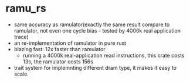 # ramu_rs
- same accuracy as ramulator(exactly the same result compare to ramulator, not even one cycle bias - tested by 4000k real application trace)
- an re-implementation of ramulator in pure rust
- blazing fast: 12x faster than ramulator
  - running a 4000k real-application read instructions, this crate costs 13s, the ramulator costs 156s
- trait system for implemnting different dram type, it makes it easy to scale.
